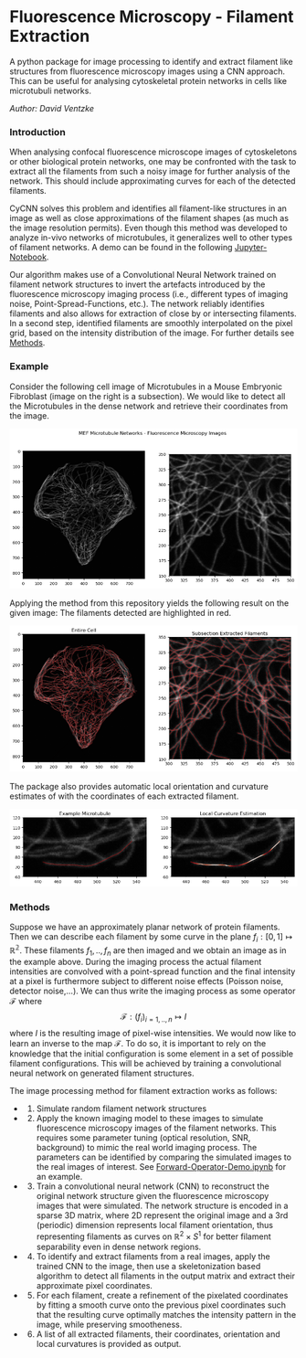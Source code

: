 # Fluorescence Microscopy - Filament Extraction
A python package for image processing to identify and extract filament like structures from fluorescence microscopy images using a CNN approach. This can be useful for analysing cytoskeletal protein networks in cells like microtubuli networks.

_Author: David Ventzke_

### Introduction
When analysing confocal fluorescence microscope images of cytoskeletons or other biological protein networks, one may be confronted with the task to extract all the filaments from such a noisy image for further analysis of the network. This should include approximating curves for each of the detected filaments.

CyCNN solves this problem and identifies all filament-like structures in an image as well as close approximations of the filament shapes (as much as the image resolution permits). Even though this method was developed to analyze in-vivo networks of microtubules, it generalizes well to other types of filament networks. A demo can be found in the following [Jupyter-Notebook](CNN%20Demo.ipynb).

Our algorithm makes use of a Convolutional Neural Network trained on filament network structures to invert the artefacts introduced by the fluorescence microscopy imaging process (i.e., different types of imaging noise, Point-Spread-Functions, etc.). The network reliably identifies filaments and also allows for extraction of close by or intersecting filaments. In a second step, identified filaments are smoothly interpolated on the pixel grid, based on the intensity distribution of the image. For further details see [Methods](#methods).

### Example

Consider the following cell image of Microtubules in a Mouse Embryonic Fibroblast (image on the right is a subsection). We would like to detect all the Microtubules in the dense network and retrieve their coordinates from the image. 

![Microtubules in Fibroblast](./example_img/example.png)

Applying the method from this repository yields the following result on the given image: The filaments detected are highlighted in red.

![Demo](./example_img/processed.png)

The package also provides automatic local orientation and curvature estimates of with the coordinates of each extracted filament. 

![Single Microtubule](./example_img/single.png)

### Methods

Suppose we have an approximately planar network of protein filaments. Then we can describe each filament by some curve in the plane $f_i: [0,1] \mapsto \mathbb{R^2}$. These filaments $f_1,..,f_n$ are then imaged and we obtain an image as in the example above. During the imaging process the actual filament intensities are convolved with a point-spread function and the final intensity at a pixel is furthermore subject to different noise effects (Poisson noise, detector noise,...). We can thus write the imaging process as some operator $\mathcal F$ where $$\mathcal{F}:(f_i)_{i=1,..,n} \mapsto I$$ where $I$ is the resulting image of pixel-wise intensities. We would now like to learn an inverse to the map $\mathcal F$. To do so,  it is important to rely on the knowledge that the initial configuration is some element in a set of possible filament configurations. This will be achieved by training a convolutional neural network on generated filament structures.

The image processing method for filament extraction works as follows:
- 1) Simulate random filament network structures
- 2) Apply the known imaging model to these images to simulate fluorescence microscopy images of the filament networks. This requires some parameter tuning (optical resolution, SNR, background) to mimic the real world imaging process. The parameters can be identified by comparing the simulated images to the real images of interest. See [Forward-Operator-Demo.ipynb](./Forward-Operator-Demo.ipynb) for an example.
- 3) Train a convolutional neural network (CNN) to reconstruct the original network structure given the fluorescence microscopy images that were simulated. The network structure is encoded in a sparse 3D matrix, where 2D represent the original image and a 3rd (periodic) dimension represents local filament orientation, thus representing filaments as curves on $\mathbb R^2 \times S^1$ for better filament separability even in dense network regions. 
- 4) To identify and extract filaments from a real images, apply the trained CNN to the image, then use a skeletonization based algorithm to detect all filaments in the output matrix and extract their approximate pixel coordinates.
- 5) For each filament, create a refinement of the pixelated coordinates by fitting a smooth curve onto the previous pixel coordinates such that the resulting curve optimally matches the intensity pattern in the image, while preserving smootheness.
- 6) A list of all extracted filaments, their coordinates, orientation and local curvatures is provided as output.
